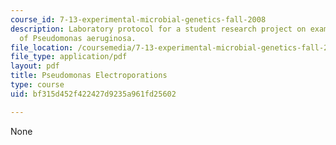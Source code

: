 ```yaml
---
course_id: 7-13-experimental-microbial-genetics-fall-2008
description: Laboratory protocol for a student research project on examining the biology
  of Pseudomonas aeruginosa.
file_location: /coursemedia/7-13-experimental-microbial-genetics-fall-2008/bf315d452f422427d9235a961fd25602_MIT7_13f08_lab15_Protocol_Pseudomonas.pdf
file_type: application/pdf
layout: pdf
title: Pseudomonas Electroporations
type: course
uid: bf315d452f422427d9235a961fd25602

---
```

None